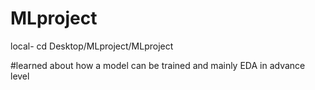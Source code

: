 # MLproject
local-
cd Desktop/MLproject/MLproject

#learned about how a model can be trained and mainly EDA in advance level 

